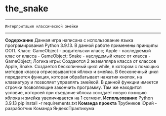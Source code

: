 # the_snake
---
    Интерпритация классической змейки 
---
__Содержание__
    Данная игра написана с использование языка програмирования Python 3.9.13. В данной работе применены принципы ООП.
    Класс: GameObject -  родительски класс; Apple - наследуемый клас от класса - GameObject; Snake - наслудемый класс от класса - GameObject;
    Логика игры: Создаются 2 экземпляра класса от классов Apple, Snake. Создается бескопичный цикл while, в котором с помощью методов класса отрисовываются яблоко и змейка. В бесконечный цикл передается функция, которая обрабатывает нажатия кнопок, на клавиатуру и позволяет управлять змейкой. В данной функции имеется строчки позволяющие закончить программу. Там же находится условие, котороей при съедание яблока сосздает новую позицию яблока и змейка увеличивается на 1 сегмент.
__Использование__
    Python 3.9.13
    pip install -r requirements.txt
__Команда проекта__
    Трубников Юрий - разработчик
    Команда ЯндексПрактикума 

